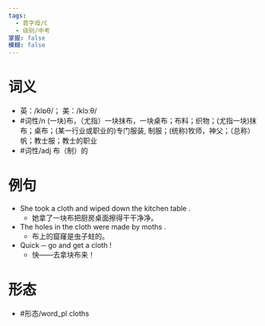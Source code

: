 ```yaml
---
tags:
  - 首字母/C
  - 级别/中考
掌握: false
模糊: false
---
```

# 词义
- 英：/klɒθ/； 美：/klɔːθ/
- #词性/n  (一块)布，（尤指）一块抹布，一块桌布；布料；织物；(尤指一块)抹布；桌布；(某一行业或职业的)专门服装, 制服；(统称)牧师，神父；（总称）帆；教士服；教士的职业
- #词性/adj  布（制）的
# 例句
- She took a cloth and wiped down the kitchen table .
	- 她拿了一块布把厨房桌面擦得干干净净。
- The holes in the cloth were made by moths .
	- 布上的窟窿是虫子蛀的。
- Quick ─ go and get a cloth !
	- 快——去拿块布来！
# 形态
- #形态/word_pl cloths
